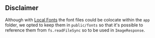 ## Disclaimer

Although with [Local Fonts](https://nextjs.org/docs/app/building-your-application/optimizing/fonts#local-fonts) the font files could be colocate within the `app` folder, we opted to keep them in `public/fonts` so that it's possible to reference them from `fs.readFileSync` so to be used in `ImageResponse`.

